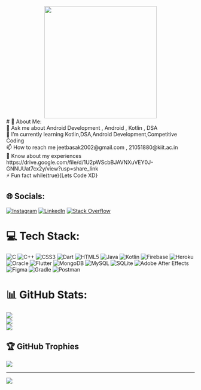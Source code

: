 <div id="header" align="center">
  <img src="https://media.giphy.com/media/qgQUggAC3Pfv687qPC/giphy.gif" width="300"/>
</div>
# 💫 About Me:<br>
💬 Ask me about Android Development , Android , Kotlin , DSA<br>🌱 I’m currently learning Kotlin,DSA,Android Development,Competitive Coding<br>📫 How to reach me jeetbasak2002@gmail.com , 21051880@kiit.ac.in<br>📄 Know about my experiences https://drive.google.com/file/d/1U2pWScbBJAVNXuVEY0J-GNNUUat7cx2y/view?usp=share_link<br>⚡ Fun fact while(true){Lets Code XD}


## 🌐 Socials:
[![Instagram](https://img.shields.io/badge/Instagram-%23E4405F.svg?logo=Instagram&logoColor=white)](https://instagram.com/anirban_0_0) [![LinkedIn](https://img.shields.io/badge/LinkedIn-%230077B5.svg?logo=linkedin&logoColor=white)](https://linkedin.com/in/anirban-basak-b96055249) [![Stack Overflow](https://img.shields.io/badge/-Stackoverflow-FE7A16?logo=stack-overflow&logoColor=white)](https://stackoverflow.com/users/20542590) 

# 💻 Tech Stack:
![C](https://img.shields.io/badge/c-%2300599C.svg?style=flat&logo=c&logoColor=white) ![C++](https://img.shields.io/badge/c++-%2300599C.svg?style=flat&logo=c%2B%2B&logoColor=white) ![CSS3](https://img.shields.io/badge/css3-%231572B6.svg?style=flat&logo=css3&logoColor=white) ![Dart](https://img.shields.io/badge/dart-%230175C2.svg?style=flat&logo=dart&logoColor=white) ![HTML5](https://img.shields.io/badge/html5-%23E34F26.svg?style=flat&logo=html5&logoColor=white) ![Java](https://img.shields.io/badge/java-%23ED8B00.svg?style=flat&logo=java&logoColor=white) ![Kotlin](https://img.shields.io/badge/kotlin-%230095D5.svg?style=flat&logo=kotlin&logoColor=white) ![Firebase](https://img.shields.io/badge/firebase-%23039BE5.svg?style=flat&logo=firebase) ![Heroku](https://img.shields.io/badge/heroku-%23430098.svg?style=flat&logo=heroku&logoColor=white) ![Oracle](https://img.shields.io/badge/Oracle-F80000?style=flat&logo=oracle&logoColor=white) ![Flutter](https://img.shields.io/badge/Flutter-%2302569B.svg?style=flat&logo=Flutter&logoColor=white) ![MongoDB](https://img.shields.io/badge/MongoDB-%234ea94b.svg?style=flat&logo=mongodb&logoColor=white) ![MySQL](https://img.shields.io/badge/mysql-%2300f.svg?style=flat&logo=mysql&logoColor=white) ![SQLite](https://img.shields.io/badge/sqlite-%2307405e.svg?style=flat&logo=sqlite&logoColor=white) ![Adobe After Effects](https://img.shields.io/badge/Adobe%20After%20Effects-9999FF.svg?style=flat&logo=Adobe%20After%20Effects&logoColor=white) 	![Figma](https://img.shields.io/badge/figma-%23F24E1E.svg?style=flat&logo=figma&logoColor=white) ![Gradle](https://img.shields.io/badge/Gradle-02303A.svg?style=flat&logo=Gradle&logoColor=white) ![Postman](https://img.shields.io/badge/Postman-FF6C37?style=flat&logo=postman&logoColor=white)
# 📊 GitHub Stats:
![](https://github-readme-stats.vercel.app/api?username=basakjeet08&theme=dracula&hide_border=false&include_all_commits=true&count_private=true)<br/>
![](https://github-readme-streak-stats.herokuapp.com/?user=basakjeet08&theme=dracula&hide_border=false)<br/>
![](https://github-readme-stats.vercel.app/api/top-langs/?username=basakjeet08&theme=dracula&hide_border=false&include_all_commits=true&count_private=true&layout=compact)

## 🏆 GitHub Trophies
![](https://github-profile-trophy.vercel.app/?username=basakjeet08&theme=dracula&no-frame=false&no-bg=true&margin-w=4)

---
[![](https://visitcount.itsvg.in/api?id=basakjeet08&icon=1&color=0)](https://visitcount.itsvg.in)

<!-- Proudly created with GPRM ( https://gprm.itsvg.in ) -->
